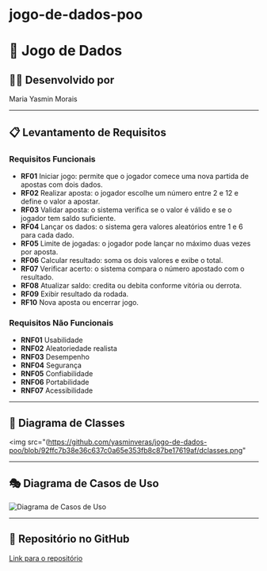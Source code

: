 # jogo-de-dados-poo
# 🎲 Jogo de Dados

## 👩‍💻 Desenvolvido por
Maria Yasmin Morais

---

## 📋 Levantamento de Requisitos

### Requisitos Funcionais
- **RF01** Iniciar jogo: permite que o jogador comece uma nova partida de apostas com dois dados.  
- **RF02** Realizar aposta: o jogador escolhe um número entre 2 e 12 e define o valor a apostar.  
- **RF03** Validar aposta: o sistema verifica se o valor é válido e se o jogador tem saldo suficiente.  
- **RF04** Lançar os dados: o sistema gera valores aleatórios entre 1 e 6 para cada dado.  
- **RF05** Limite de jogadas: o jogador pode lançar no máximo duas vezes por aposta.  
- **RF06** Calcular resultado: soma os dois valores e exibe o total.  
- **RF07** Verificar acerto: o sistema compara o número apostado com o resultado.  
- **RF08** Atualizar saldo: credita ou debita conforme vitória ou derrota.  
- **RF09** Exibir resultado da rodada.  
- **RF10** Nova aposta ou encerrar jogo.  

### Requisitos Não Funcionais
- **RNF01** Usabilidade  
- **RNF02** Aleatoriedade realista  
- **RNF03** Desempenho  
- **RNF04** Segurança  
- **RNF05** Confiabilidade  
- **RNF06** Portabilidade  
- **RNF07** Acessibilidade  

---

## 🧩 Diagrama de Classes
<img src="(https://github.com/yasminveras/jogo-de-dados-poo/blob/92ffc7b38e36c637c0a65e353fb8c87be17619af/dclasses.png"

---

## 🎭 Diagrama de Casos de Uso
![Diagrama de Casos de Uso](./https://github.com/yasminveras/jogo-de-dados-poo/blob/d02f7f67a4618d99dfc0f7db30750b1ea2ee9842/dclasses.png)

---
## 🔗 Repositório no GitHub
[Link para o repositório](https://github.com/yasminveras/jogo-de-dados-poo)
